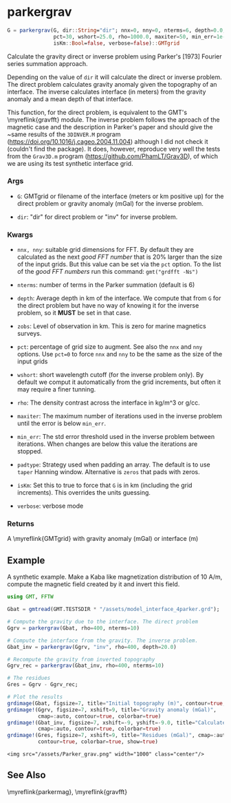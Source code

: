 # parkergrav

```julia
G = parkergrav(G, dir::String="dir"; nnx=0, nny=0, nterms=6, depth=0.0, zobs=0.0,
               pct=30, wshort=25.0, rho=1000.0, maxiter=50, min_err=1e-4, padtype::String="taper",
               isKm::Bool=false, verbose=false)::GMTgrid
```

Calculate the gravity direct or inverse problem using Parker's [1973] Fourier series summation approach.

Depending on the value of `dir` it will calculate the direct or inverse problem. The direct problem
calculates gravity anomaly given the topography of an interface. The inverse calculates interface (in meters)
from the gravity anomaly and a mean depth of that interface.

This function, for the direct problem, is equivalent to the GMT's \myreflink{gravfft} module. The inverse problem follows
the aproach of the magnetic case and the description in Parker's paper and should give the ~same results of
the `3DINVER.M` program (https://doi.org/10.1016/j.cageo.2004.11.004) although I did not check it (couldn't find the package).
It does, however, reproduce very well the tests from the `Grav3D.m` program (https://github.com/PhamLT/Grav3D),
of which we are using its test synthetic interface grid.

### Args
- `G`: GMTgrid or filename of the interface (meters or km positive up) for the direct problem
   or gravity anomaly (mGal) for the inverse problem.

- `dir`: "dir" for direct problem or "inv" for inverse problem.

### Kwargs

- `nnx, nny`: suitable grid dimensions for FFT. By default they are calculated as the next _good FFT number_ that
   is 20% larger than the size of the input grids. But this value can be set via the `pct` option. To the list of
   the _good FFT numbers_ run this command: ``gmt("grdfft -Ns")``

- `nterms`: number of terms in the Parker summation (default is 6)

- `depth`: Average depth in km of the interface. We compute that from `G` for the direct problem but have no way
   of knowing it for the inverse problem, so it **MUST** be set in that case.

- `zobs`: Level of observation in km. This is zero for marine magnetics surveys.

- `pct`: percentage of grid size to augment. See also the `nnx` and `nny` options. Use `pct=0` to force
   `nnx` and `nny` to be the same as the size of the input grids

- `wshort`: short wavelength cutoff (for the inverse problem only). By default we comput it automatically from
   the grid increments, but often it may require a finer tunning. 

- `rho`: The density contrast across the interface in kg/m^3 or g/cc.

- `maxiter`: The maximum number of iterations used in the inverse problem until the error is below `min_err`.

- `min_err`: The std error threshold used in the inverse problem between iterations. When changes are below
   this value the iterations are stopped.

- `padtype`: Strategy used when padding an array. The default is to use ``taper`` Hanning window. Alternative is
   ``zeros`` that pads with zeros.

- `isKm`: Set this to true to force that `G` is in km (including the grid increments). This overrides the units guessing.

- `verbose`: verbose mode


### Returns
A \myreflink{GMTgrid} with gravity anomaly (mGal) or interface (m)

Example
-------

A synthetic example. Make a Kaba like magnetization distribution of 10 A/m, compute the
magnetic field created by it and invert this field.

```julia
using GMT, FFTW

Gbat = gmtread(GMT.TESTSDIR * "/assets/model_interface_4parker.grd");

# Compute the gravity due to the interface. The direct problem
Ggrv = parkergrav(Gbat, rho=400, nterms=10)

# Compute the interface from the gravity. The inverse problem.
Gbat_inv = parkergrav(Ggrv, "inv", rho=400, depth=20.0)

# Recompute the gravity from inverted topography
Ggrv_rec = parkergrav(Gbat_inv, rho=400, nterms=10)

# The residues 
Gres = Ggrv - Ggrv_rec;

# Plot the results
grdimage(Gbat, figsize=7, title="Initial topography (m)", contour=true, colorbar=true)
grdimage!(Ggrv, figsize=7, xshift=9, title="Gravity anomaly (mGal)",
          cmap=:auto, contour=true, colorbar=true)
grdimage!(Gbat_inv, figsize=7, xshift=-9, yshift=-9.0, title="Calculated Interface (m)",
          cmap=:auto, contour=true, colorbar=true)
grdimage!(Gres, figsize=7, xshift=9, title="Residues (mGal)", cmap=:auto,
          contour=true, colorbar=true, show=true)
```

~~~
<img src="/assets/Parker_grav.png" width="1000" class="center"/>
~~~

See Also
--------

\myreflink{parkermag}, \myreflink{gravfft}
